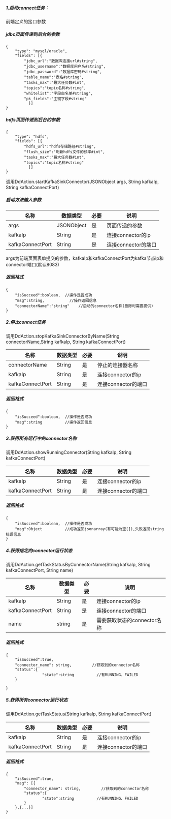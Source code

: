 ##### 1.启动connect任务：
前端定义的接口参数

##### jdbc页面传递到后台的参数
```
{
    "type": "mysql/oracle",
    "fields": [{
		"jdbc_url":"数据库连接url#string",
  		"jdbc_username":"数据库用户名#string",
		"jdbc_password":"数据库密码#string",
		"table_name":"表名#string",
		"tasks_max":"最大任务数#int",
		"topics":"topic名称#string",
		"whitelist":"字段白名单#string",
		"pk_fields":"主键字段#string"
	      }]
}
```

##### hdfs页面传递到后台的参数
```
{
    "type": "hdfs",
    "fields": [{
		"hdfs_url":"hdfs存储路径#string",
		"flush_size":"刷新hdfs文件的频率#int",
		"tasks_max":"最大任务数#int",
		"topics":"topic名称#string"
	      }]
}
```

调用DdAction.startKafkaSinkConnector(JSONObject args, String kafkaIp, String kafkaConnectPort)
##### 启动方法输入参数

| 名称 | 数据类型 | 必要 | 说明 |
| ----- |------| -----| ----|
| args| JSONObject | 是 | 页面传递的参数|
| kafkaIp| String | 是 | 连接connector的ip|
| kafkaConnectPort| String | 是 | 连接connector的端口|


args为前端页面表单提交的参数，kafkaIp和kafkaConnectPort为kafka节点ip和connector端口(默认8083)

##### 返回格式
```
{
    "isSucceed":boolean,  //操作是否成功
    "msg":string,           //操作返回信息
    "connectorName":"string"    //启动的connector名称(删除时需要提供)
}
```


##### 2.停止connect任务
调用DdAction.stopKafkaSinkConnectorByName(String connectorName,String kafkaIp, String kafkaConnectPort)

| 名称 | 数据类型 | 必要 | 说明 |
| ----- |------| -----| ----|
| connectorName| String | 是 | 停止的连接器名称|
| kafkaIp| String | 是 | 连接connector的ip|
| kafkaConnectPort| String | 是 | 连接connector的端口|

##### 返回格式
```
{
    "isSucceed":boolean,  //操作是否成功
    "msg":string          //操作返回信息
}
```

##### 3.获得所有运行中的connector名称
调用DdAction.showRunningConnector(String kafkaIp, String kafkaConnectPort)

| 名称 | 数据类型 | 必要 | 说明 |
| ----- |------| -----| ----|
| kafkaIp| String | 是 | 连接connector的ip|
| kafkaConnectPort| String | 是 | 连接connector的端口|

##### 返回格式
```
{
    "isSucceed":boolean,  //操作是否成功
    "msg":Object          //成功返回jsonarray(有可能为空[]),失败返回string错误信息
}
```
##### 4.获得指定的connector运行状态
调用DdAction.getTaskStatusByConnectorName(String kafkaIp, String kafkaConnectPort, String name)

| 名称 | 数据类型 | 必要 | 说明 |
| ----- |------| -----| ----|
| kafkaIp| String | 是 | 连接connector的ip|
| kafkaConnectPort| String | 是 | 连接connector的端口|
| name| string | 是 | 需要获取状态的connector名称|

##### 返回格式
```
{
    "isSucceed":true,
    "connector_name": string,         //获取到的connector名称
    "status":{
                "state":string          //有RUNNING、FAILED
    }
    
}
```

##### 5.获得所有connector运行状态
调用DdAction.getTaskStatus(String kafkaIp, String kafkaConnectPort)

| 名称 | 数据类型 | 必要 | 说明 |
| ----- |------| -----| ----|
| kafkaIp| String | 是 | 连接connector的ip|
| kafkaConnectPort| String | 是 | 连接connector的端口|

##### 返回格式
```
{
    "isSucceed":true,
    "msg": [{
        "connector_name": string,         //获取到的connector名称
        "status":{
                "state":string          //有RUNNING、FAILED
        }  
    },{...}]
}
```
